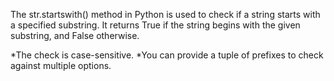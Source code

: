 The str.startswith() method in Python is used to check if a string starts with a specified substring. It returns True if the string begins with the given substring, and False otherwise.

*The check is case-sensitive.
*You can provide a tuple of prefixes to check against multiple options.
